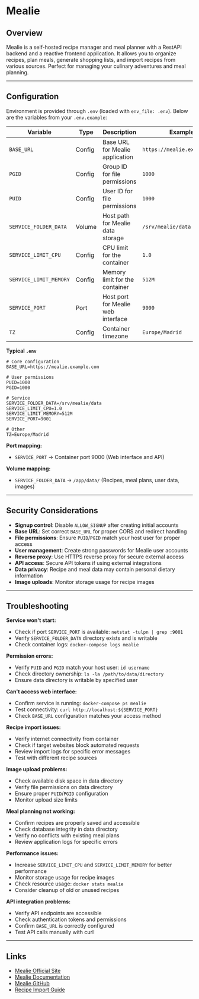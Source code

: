 # Mealie

## Overview

Mealie is a self-hosted recipe manager and meal planner with a RestAPI backend
and a reactive frontend application. It allows you to organize recipes, plan
meals, generate shopping lists, and import recipes from various sources. Perfect
for managing your culinary adventures and meal planning.

---

## Configuration

Environment is provided through `.env` (loaded with `env_file: .env`). Below are the variables from your `.env.example`:

| Variable               | Type   | Description                        | Example                      | Required |
| ---------------------- | ------ | ---------------------------------- | ---------------------------- | -------- |
| `BASE_URL`             | Config | Base URL for Mealie application    | `https://mealie.example.com` | Yes      |
| `PGID`                 | Config | Group ID for file permissions      | `1000`                       | Yes      |
| `PUID`                 | Config | User ID for file permissions       | `1000`                       | Yes      |
| `SERVICE_FOLDER_DATA`  | Volume | Host path for Mealie data storage  | `/srv/mealie/data`           | No       |
| `SERVICE_LIMIT_CPU`    | Config | CPU limit for the container        | `1.0`                        | No       |
| `SERVICE_LIMIT_MEMORY` | Config | Memory limit for the container     | `512M`                       | No       |
| `SERVICE_PORT`         | Port   | Host port for Mealie web interface | `9000`                       | No       |
| `TZ`                   | Config | Container timezone                 | `Europe/Madrid`              | Yes      |

**Typical `.env`**

```dotenv
# Core configuration
BASE_URL=https://mealie.example.com

# User permissions
PUID=1000
PGID=1000

# Service
SERVICE_FOLDER_DATA=/srv/mealie/data
SERVICE_LIMIT_CPU=1.0
SERVICE_LIMIT_MEMORY=512M
SERVICE_PORT=9001

# Other
TZ=Europe/Madrid
```

**Port mapping:**
- `SERVICE_PORT` → Container port 9000 (Web interface and API)

**Volume mapping:**
- `SERVICE_FOLDER_DATA` → `/app/data/` (Recipes, meal plans, user data, images)

---

## Security Considerations

- **Signup control**: Disable `ALLOW_SIGNUP` after creating initial accounts
- **Base URL**: Set correct `BASE_URL` for proper CORS and redirect handling
- **File permissions**: Ensure `PUID`/`PGID` match your host user for proper
  access
- **User management**: Create strong passwords for Mealie user accounts
- **Reverse proxy**: Use HTTPS reverse proxy for secure external access
- **API access**: Secure API tokens if using external integrations
- **Data privacy**: Recipe and meal data may contain personal dietary
  information
- **Image uploads**: Monitor storage usage for recipe images

---

## Troubleshooting

**Service won't start:**
- Check if port `SERVICE_PORT` is available: `netstat -tulpn | grep :9001`
- Verify `SERVICE_FOLDER_DATA` directory exists and is writable
- Check container logs: `docker-compose logs mealie`

**Permission errors:**
- Verify `PUID` and `PGID` match your host user: `id username`
- Check directory ownership: `ls -la /path/to/data/directory`
- Ensure data directory is writable by specified user

**Can't access web interface:**
- Confirm service is running: `docker-compose ps mealie`
- Test connectivity: `curl http://localhost:${SERVICE_PORT}`
- Check `BASE_URL` configuration matches your access method

**Recipe import issues:**
- Verify internet connectivity from container
- Check if target websites block automated requests
- Review import logs for specific error messages
- Test with different recipe sources

**Image upload problems:**
- Check available disk space in data directory
- Verify file permissions on data directory
- Ensure proper `PUID`/`PGID` configuration
- Monitor upload size limits

**Meal planning not working:**
- Confirm recipes are properly saved and accessible
- Check database integrity in data directory
- Verify no conflicts with existing meal plans
- Review application logs for specific errors

**Performance issues:**
- Increase `SERVICE_LIMIT_CPU` and `SERVICE_LIMIT_MEMORY` for better performance
- Monitor storage usage for recipe images
- Check resource usage: `docker stats mealie`
- Consider cleanup of old or unused recipes

**API integration problems:**
- Verify API endpoints are accessible
- Check authentication tokens and permissions
- Confirm `BASE_URL` is correctly configured
- Test API calls manually with curl

---

## Links

- [Mealie Official Site](https://mealie.io/)
- [Mealie Documentation](https://docs.mealie.io/)
- [Mealie GitHub](https://github.com/mealie-recipes/mealie)
- [Recipe Import Guide](https://docs.mealie.io/documentation/getting-started/importing-recipes/)
